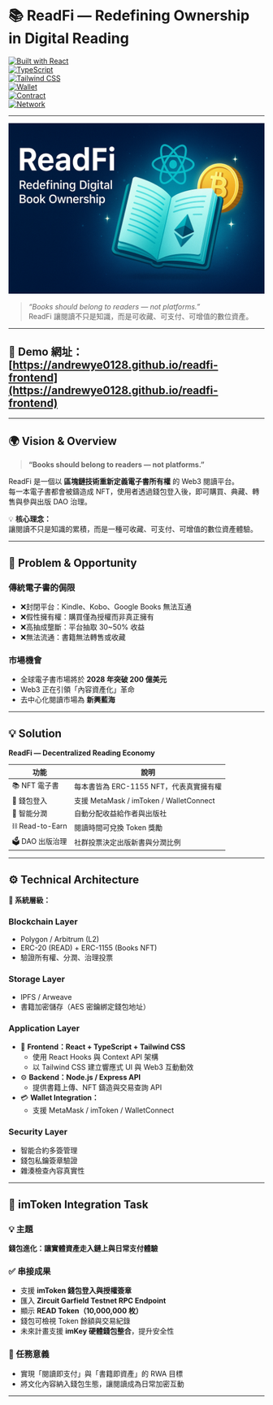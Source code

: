 # 📚 ReadFi — Redefining Ownership in Digital Reading  

[![Built with React](https://img.shields.io/badge/Built%20with-React-61dafb.svg?style=flat&logo=react)](https://react.dev/)  
[![TypeScript](https://img.shields.io/badge/Language-TypeScript-3178c6.svg?style=flat&logo=typescript)](https://www.typescriptlang.org/)  
[![Tailwind CSS](https://img.shields.io/badge/Style-Tailwind%20CSS-38bdf8.svg?style=flat&logo=tailwind-css)](https://tailwindcss.com/)  
[![Wallet](https://img.shields.io/badge/Wallet-imToken-blue.svg?style=flat&logo=ethereum)](https://token.im/)  
[![Contract](https://img.shields.io/badge/Contract-ERC20%20%2B%20ERC1155-green.svg)](https://ethereum.org/en/developers/docs/standards/tokens/)  
[![Network](https://img.shields.io/badge/Network-Zircuit%20Garfield%20Testnet-orange.svg)](https://zircuit.com/)  

---

![ReadFi Banner](https://github.com/andrewye0128/readfi-frontend/blob/main/src/assets/readfi-banner.png?raw=true) 
> *“Books should belong to readers — not platforms.”*  
> ReadFi 讓閱讀不只是知識，而是可收藏、可支付、可增值的數位資產。  

---

🔗 **Demo 網址：** [https://andrewye0128.github.io/readfi-frontend](https://andrewye0128.github.io/readfi-frontend)  
---
---

## 🌍 Vision & Overview  

> **“Books should belong to readers — not platforms.”**

ReadFi 是一個以 **區塊鏈技術重新定義電子書所有權** 的 Web3 閱讀平台。  
每一本電子書都會被鑄造成 NFT，使用者透過錢包登入後，即可購買、典藏、轉售與參與出版 DAO 治理。  

💡 **核心理念：**  
讓閱讀不只是知識的累積，而是一種可收藏、可支付、可增值的數位資產體驗。  

---

## 🧩 Problem & Opportunity  

### 傳統電子書的侷限  
- ❌封閉平台：Kindle、Kobo、Google Books 無法互通  
- ❌假性擁有權：購買僅為授權而非真正擁有  
- ❌高抽成壟斷：平台抽取 30~50% 收益  
- ❌無法流通：書籍無法轉售或收藏  

### 市場機會  
- 全球電子書市場將於 **2028 年突破 200 億美元**  
- Web3 正在引領「內容資產化」革命  
- 去中心化閱讀市場為 **新興藍海**

---

## 💡 Solution  

**ReadFi — Decentralized Reading Economy**

| 功能 | 說明 |
|------|------|
| 📚 NFT 電子書 | 每本書皆為 ERC-1155 NFT，代表真實擁有權 |
| 🔐 錢包登入 | 支援 MetaMask / imToken / WalletConnect |
| 💎 智能分潤 | 自動分配收益給作者與出版社 |
| ⛓️ Read-to-Earn | 閱讀時間可兌換 Token 獎勵 |
| 🗳️ DAO 出版治理 | 社群投票決定出版新書與分潤比例 |

---

## ⚙️ Technical Architecture  

**🧱 系統層級：**

### Blockchain Layer  
- Polygon / Arbitrum (L2)  
- ERC-20 (READ) + ERC-1155 (Books NFT)  
- 驗證所有權、分潤、治理投票  

### Storage Layer  
- IPFS / Arweave  
- 書籍加密儲存（AES 密鑰綁定錢包地址）  

### Application Layer  
- 🧠 **Frontend：React + TypeScript + Tailwind CSS**  
  - 使用 React Hooks 與 Context API 架構  
  - 以 Tailwind CSS 建立響應式 UI 與 Web3 互動動效  
- ⚙️ **Backend：Node.js / Express API**  
  - 提供書籍上傳、NFT 鑄造與交易查詢 API  
- 💳 **Wallet Integration：**  
  - 支援 MetaMask / imToken / WalletConnect  

### Security Layer  
- 智能合約多簽管理  
- 錢包私鑰簽章驗證  
- 雜湊檢查內容真實性  

---

## 🔗 imToken Integration Task  

### 💡 主題  
**錢包進化：讓實體資產走入鏈上與日常支付體驗**

### ✅ 串接成果  
- 支援 **imToken 錢包登入與授權簽章**  
- 匯入 **Zircuit Garfield Testnet RPC Endpoint**  
- 顯示 **READ Token（10,000,000 枚）**  
- 錢包可檢視 Token 餘額與交易紀錄  
- 未來計畫支援 **imKey 硬體錢包整合**，提升安全性  

### 🚀 任務意義  
- 實現「閱讀即支付」與「書籍即資產」的 RWA 目標  
- 將文化內容納入錢包生態，讓閱讀成為日常加密互動
---
